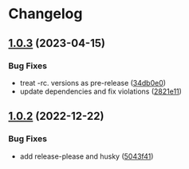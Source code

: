 # Changelog

## [1.0.3](https://github.com/mxenabled/vogue/compare/1.0.2...1.0.3) (2023-04-15)


### Bug Fixes

* treat -rc. versions as pre-release ([34db0e0](https://github.com/mxenabled/vogue/commit/34db0e09493f16cb2b81f24e84cc84d24d7e7a66))
* update dependencies and fix violations ([2821e11](https://github.com/mxenabled/vogue/commit/2821e11a9a911938256d1e64b217c22a5bcd7697))

## [1.0.2](https://github.com/mxenabled/vogue/compare/1.0.1...1.0.2) (2022-12-22)


### Bug Fixes

* add release-please and husky ([5043f41](https://github.com/mxenabled/vogue/commit/5043f413fb6c21d04f02caacfffb1d27315051a8))
